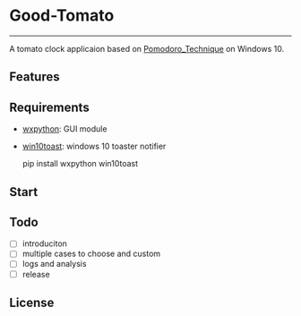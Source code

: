 
# Good-Tomato

---

A tomato clock applicaion based on [Pomodoro_Technique](https://en.wikipedia.org/wiki/Pomodoro_Technique) on Windows 10.

## Features

## Requirements

- [wxpython](https://wxpython.org/): GUI module

- [win10toast](https://github.com/jithurjacob/Windows-10-Toast-Notifications): windows 10 toaster notifier

    pip install wxpython win10toast

## Start

## Todo

- [ ] introduciton
- [ ] multiple cases to choose and custom
- [ ] logs and analysis
- [ ] release

## License
